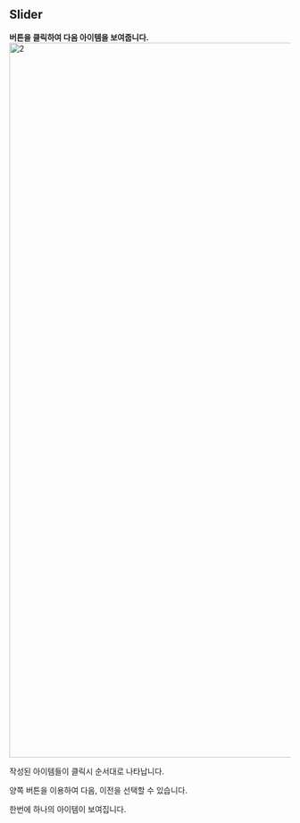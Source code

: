  ## Slider

**버튼을 클릭하여 다음 아이템을 보여줍니다.** 
<br>
<img width="1280" alt="2" src="https://user-images.githubusercontent.com/50945715/90135341-7cbc0900-ddad-11ea-9c3e-3df46d45a4c6.gif">
<br>

작성된 아이템들이 클릭시 순서대로 나타납니다.

양쪽 버튼을 이용하여 다음, 이전을 선택할 수 있습니다.

한번에 하나의 아이템이 보여집니다.
